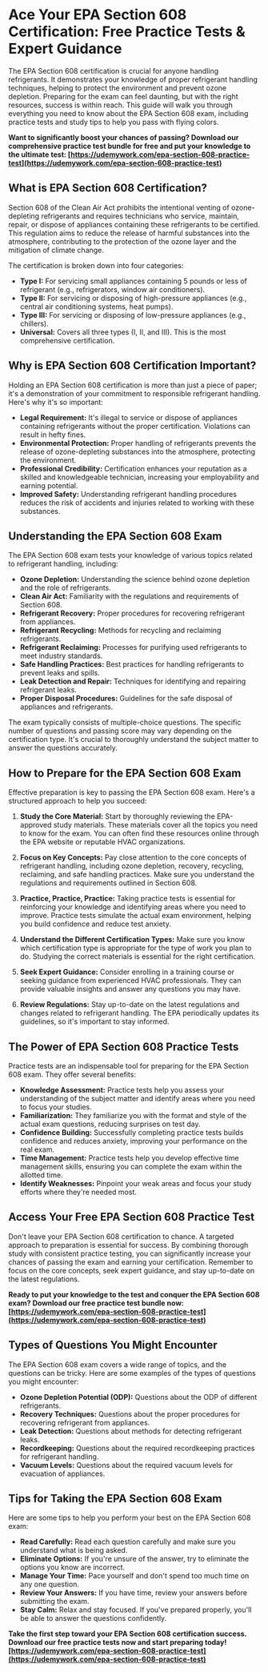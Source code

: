# Ace Your EPA Section 608 Certification: Free Practice Tests & Expert Guidance

The EPA Section 608 certification is crucial for anyone handling refrigerants. It demonstrates your knowledge of proper refrigerant handling techniques, helping to protect the environment and prevent ozone depletion. Preparing for the exam can feel daunting, but with the right resources, success is within reach. This guide will walk you through everything you need to know about the EPA Section 608 exam, including practice tests and study tips to help you pass with flying colors.

**Want to significantly boost your chances of passing? Download our comprehensive practice test bundle for free and put your knowledge to the ultimate test: [https://udemywork.com/epa-section-608-practice-test](https://udemywork.com/epa-section-608-practice-test)**

## What is EPA Section 608 Certification?

Section 608 of the Clean Air Act prohibits the intentional venting of ozone-depleting refrigerants and requires technicians who service, maintain, repair, or dispose of appliances containing these refrigerants to be certified.  This regulation aims to reduce the release of harmful substances into the atmosphere, contributing to the protection of the ozone layer and the mitigation of climate change.

The certification is broken down into four categories:

*   **Type I:**  For servicing small appliances containing 5 pounds or less of refrigerant (e.g., refrigerators, window air conditioners).
*   **Type II:** For servicing or disposing of high-pressure appliances (e.g., central air conditioning systems, heat pumps).
*   **Type III:**  For servicing or disposing of low-pressure appliances (e.g., chillers).
*   **Universal:**  Covers all three types (I, II, and III).  This is the most comprehensive certification.

## Why is EPA Section 608 Certification Important?

Holding an EPA Section 608 certification is more than just a piece of paper; it's a demonstration of your commitment to responsible refrigerant handling. Here's why it's so important:

*   **Legal Requirement:**  It's illegal to service or dispose of appliances containing refrigerants without the proper certification.  Violations can result in hefty fines.
*   **Environmental Protection:**  Proper handling of refrigerants prevents the release of ozone-depleting substances into the atmosphere, protecting the environment.
*   **Professional Credibility:**  Certification enhances your reputation as a skilled and knowledgeable technician, increasing your employability and earning potential.
*   **Improved Safety:**  Understanding refrigerant handling procedures reduces the risk of accidents and injuries related to working with these substances.

## Understanding the EPA Section 608 Exam

The EPA Section 608 exam tests your knowledge of various topics related to refrigerant handling, including:

*   **Ozone Depletion:**  Understanding the science behind ozone depletion and the role of refrigerants.
*   **Clean Air Act:**  Familiarity with the regulations and requirements of Section 608.
*   **Refrigerant Recovery:**  Proper procedures for recovering refrigerant from appliances.
*   **Refrigerant Recycling:**  Methods for recycling and reclaiming refrigerants.
*   **Refrigerant Reclaiming:**  Processes for purifying used refrigerants to meet industry standards.
*   **Safe Handling Practices:**  Best practices for handling refrigerants to prevent leaks and spills.
*   **Leak Detection and Repair:**  Techniques for identifying and repairing refrigerant leaks.
*   **Proper Disposal Procedures:**  Guidelines for the safe disposal of appliances and refrigerants.

The exam typically consists of multiple-choice questions. The specific number of questions and passing score may vary depending on the certification type.  It's crucial to thoroughly understand the subject matter to answer the questions accurately.

## How to Prepare for the EPA Section 608 Exam

Effective preparation is key to passing the EPA Section 608 exam.  Here's a structured approach to help you succeed:

1.  **Study the Core Material:**  Start by thoroughly reviewing the EPA-approved study materials. These materials cover all the topics you need to know for the exam. You can often find these resources online through the EPA website or reputable HVAC organizations.

2.  **Focus on Key Concepts:**  Pay close attention to the core concepts of refrigerant handling, including ozone depletion, recovery, recycling, reclaiming, and safe handling practices. Make sure you understand the regulations and requirements outlined in Section 608.

3.  **Practice, Practice, Practice:**  Taking practice tests is essential for reinforcing your knowledge and identifying areas where you need to improve.  Practice tests simulate the actual exam environment, helping you build confidence and reduce test anxiety.

4.  **Understand the Different Certification Types:** Make sure you know which certification type is appropriate for the type of work you plan to do. Studying the correct materials is essential for the right certification.

5.  **Seek Expert Guidance:**  Consider enrolling in a training course or seeking guidance from experienced HVAC professionals.  They can provide valuable insights and answer any questions you may have.

6.  **Review Regulations:**  Stay up-to-date on the latest regulations and changes related to refrigerant handling. The EPA periodically updates its guidelines, so it's important to stay informed.

## The Power of EPA Section 608 Practice Tests

Practice tests are an indispensable tool for preparing for the EPA Section 608 exam. They offer several benefits:

*   **Knowledge Assessment:**  Practice tests help you assess your understanding of the subject matter and identify areas where you need to focus your studies.
*   **Familiarization:**  They familiarize you with the format and style of the actual exam questions, reducing surprises on test day.
*   **Confidence Building:**  Successfully completing practice tests builds confidence and reduces anxiety, improving your performance on the real exam.
*   **Time Management:**  Practice tests help you develop effective time management skills, ensuring you can complete the exam within the allotted time.
*   **Identify Weaknesses:** Pinpoint your weak areas and focus your study efforts where they're needed most.

## Access Your Free EPA Section 608 Practice Test

Don't leave your EPA Section 608 certification to chance. A targeted approach to preparation is essential for success. By combining thorough study with consistent practice testing, you can significantly increase your chances of passing the exam and earning your certification. Remember to focus on the core concepts, seek expert guidance, and stay up-to-date on the latest regulations.

**Ready to put your knowledge to the test and conquer the EPA Section 608 exam? Download our free practice test bundle now: [https://udemywork.com/epa-section-608-practice-test](https://udemywork.com/epa-section-608-practice-test)**

## Types of Questions You Might Encounter

The EPA Section 608 exam covers a wide range of topics, and the questions can be tricky. Here are some examples of the types of questions you might encounter:

*   **Ozone Depletion Potential (ODP):** Questions about the ODP of different refrigerants.
*   **Recovery Techniques:** Questions about the proper procedures for recovering refrigerant from appliances.
*   **Leak Detection:** Questions about methods for detecting refrigerant leaks.
*   **Recordkeeping:** Questions about the required recordkeeping practices for refrigerant handling.
*   **Vacuum Levels:** Questions about the required vacuum levels for evacuation of appliances.

## Tips for Taking the EPA Section 608 Exam

Here are some tips to help you perform your best on the EPA Section 608 exam:

*   **Read Carefully:**  Read each question carefully and make sure you understand what is being asked.
*   **Eliminate Options:**  If you're unsure of the answer, try to eliminate the options you know are incorrect.
*   **Manage Your Time:**  Pace yourself and don't spend too much time on any one question.
*   **Review Your Answers:**  If you have time, review your answers before submitting the exam.
*   **Stay Calm:**  Relax and stay focused. If you've prepared properly, you'll be able to answer the questions confidently.

**Take the first step toward your EPA Section 608 certification success. Download our free practice tests now and start preparing today! [https://udemywork.com/epa-section-608-practice-test](https://udemywork.com/epa-section-608-practice-test)**
